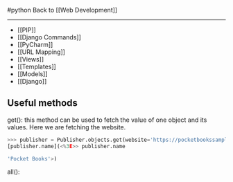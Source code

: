 #python
Back to [[Web Development]]
***
- [[PIP]]
- [[Django Commands]]
- [[PyCharm]]
- [[URL Mapping]]
- [[Views]]
- [[Templates]]
- [[Models]]
- [[Django]]
## Useful methods 
get(): this method can be used to fetch the value of one object and its values. Here we are fetching the website.
```python
>>> publisher = Publisher.objects.get(website='https://pocketbookssampleurl.com')
[publisher.name](<%3E>> publisher.name

'Pocket Books'>)
```
all(): 